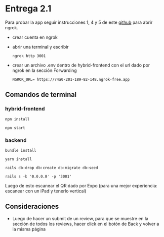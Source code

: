 # Entrega 2.1
Para probar la app seguir instrucciones 1, 4 y 5 de este [github](https://github.com/icc4203-202420/ngrok-tutorial?tab=readme-ov-file) para abrir ngrok.

- crear cuenta en ngrok
- abrir una terminal y escribir 

    `ngrok http 3001`

- crear un archivo .env dentro de hybrid-frontend con el url dado por ngrok en la sección Forwarding

    `NGROK_URL= https://74a0-201-189-82-148.ngrok-free.app`

## Comandos de terminal
### hybrid-frontend
`npm install`

`npm start`

### backend
`bundle install`

`yarn install`

`rails db:drop db:create db:migrate db:seed`

`rails s -b '0.0.0.0' -p '3001'`

Luego de esto escanear el QR dado por Expo (para una mejor experiencia: escanear con un iPad y tenerlo vertical)

## Consideraciones
- Luego de hacer un submit de un review, para que se muestre en la sección de todos los reviews, hacer click en el botón de Back y volver a la misma página
